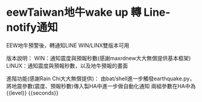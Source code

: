 # eewTaiwan地牛wake up 轉 Line-notify通知
EEW地牛預警後，轉通知LINE
WIN/LINX雙版本可用

版本說明：
WIN：通知震度與預報秒數(感謝maxrdnew大大無償提供基本框架)
LINUX：通知震度與預報秒數，以及地牛預報的畫面

進階功能(感謝Rain Chi大大無償提供)：
由bat/shell進一步觸發earthquake.py，將地震參數(震度、預報秒數)傳入製HA中進一步做自動化通知
兩組參數在HA中為{{level}}  {{seconds}}
